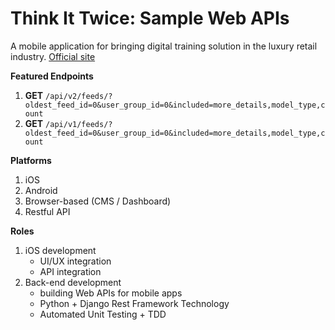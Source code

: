 # Think It Twice: Sample Web APIs

A mobile application for bringing digital training solution in the luxury retail industry. [Official site](https://youralbert.com/)

**Featured Endpoints**

1. **GET** `/api/v2/feeds/?oldest_feed_id=0&user_group_id=0&included=more_details,model_type,count`
2. **GET** `/api/v1/feeds/?oldest_feed_id=0&user_group_id=0&included=more_details,model_type,count`

**Platforms**

1. iOS
2. Android
3. Browser-based (CMS / Dashboard)
4. Restful API

**Roles**

1. iOS development
	* UI/UX integration
	* API integration
2. Back-end development
	* building Web APIs for mobile apps
	* Python + Django Rest Framework Technology
	* Automated Unit Testing + TDD
